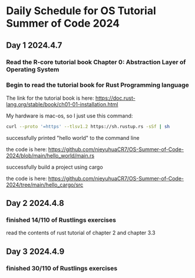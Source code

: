 # Daily Schedule for OS Tutorial Summer of Code 2024

## Day 1 2024.4.7

### Read the R-core tutorial book Chapter 0: Abstraction Layer of Operating System

### Begin to read the tutorial book for Rust Programming language

The link for the tutorial book is here: https://doc.rust-lang.org/stable/book/ch01-01-installation.html

My hardware is mac-os, so I just use this command:  

```sh
curl --proto '=https' --tlsv1.2 https://sh.rustup.rs -sSf | sh
```

successfully printed "hello world" to the command line

the code is here: https://github.com/nieyuhuaCR7/OS-Summer-of-Code-2024/blob/main/hello_world/main.rs

successfully build a project using cargo

the code is here: https://github.com/nieyuhuaCR7/OS-Summer-of-Code-2024/tree/main/hello_cargo/src

## Day 2 2024.4.8

### finished 14/110 of Rustlings exercises

read the contents of rust tutorial of chapter 2 and chapter 3.3

## Day 3 2024.4.9

### finished 30/110 of Rustlings exercises
